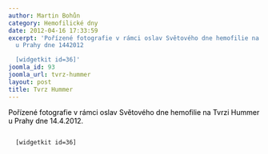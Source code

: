 ```yaml
---
author: Martin Bohůn
category: Hemofilické dny
date: 2012-04-16 17:33:59
excerpt: 'Pořízené fotografie v rámci oslav Světového dne hemofilie na Tvrzi Hummer
  u Prahy dne 1442012

  [widgetkit id=36]'
joomla_id: 93
joomla_url: tvrz-hummer
layout: post
title: Tvrz Hummer
---
```


<p>
 <span style="color: #000000;">
  Pořízené fotografie v rámci oslav Světového dne hemofilie na Tvrzi Hummer u Prahy dne 14.4.2012.
 </span>
</p>
<p>
 <code>
  [widgetkit id=36]
 </code>
</p>